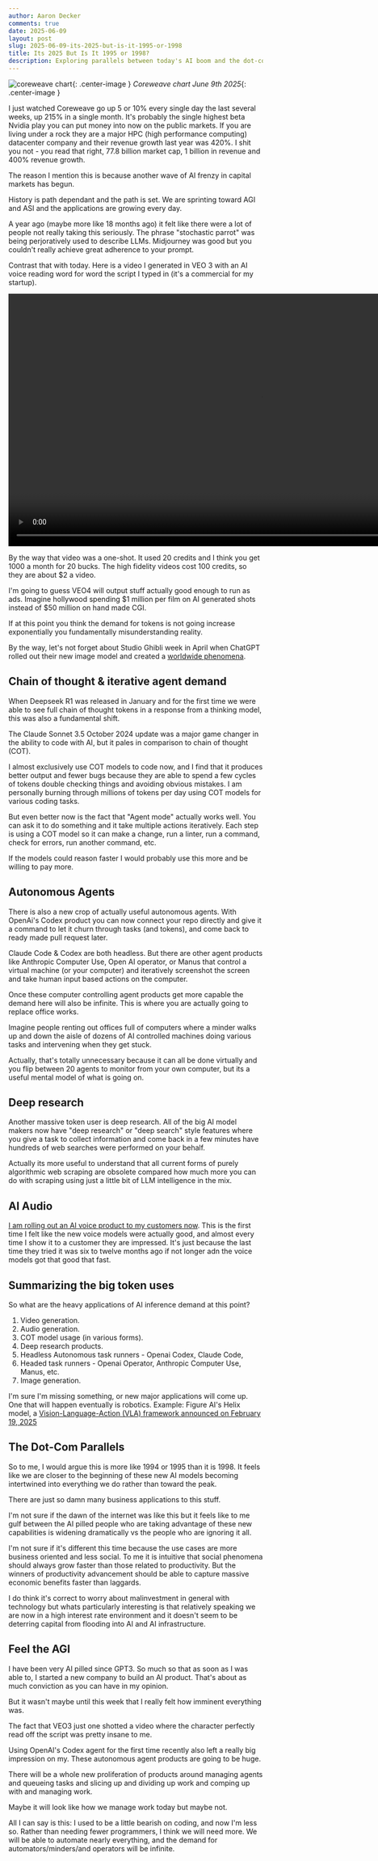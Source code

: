 ```yaml
---
author: Aaron Decker
comments: true
date: 2025-06-09
layout: post
slug: 2025-06-09-its-2025-but-is-it-1995-or-1998
title: Its 2025 But Is It 1995 or 1998?
description: Exploring parallels between today's AI boom and the dot-com era - are we in the early excitement phase or approaching a bubble burst?
---
```


![coreweave chart](/images/blog/charts/coreweave-june-9-2025.png){: .center-image }
_Coreweave chart June 9th 2025_{: .center-image }

I just watched Coreweave go up 5 or 10% every single day the last several weeks, up 215% in a single month. It's probably the single highest beta Nvidia play you can put money into now on the public markets. If you are living under a rock they are a major HPC (high performance computing) datacenter company and their revenue growth last year was 420%. I shit you not - you read that right, 77.8 billion market cap, 1 billion in revenue and 400% revenue growth.

The reason I mention this is because another wave of AI frenzy in capital markets has begun.

History is path dependant and the path is set. We are sprinting toward AGI and ASI and the applications are growing every day.

A year ago (maybe more like 18 months ago) it felt like there were a lot of people not really taking this seriously. The phrase "stochastic parrot" was being perjoratively used to describe LLMs. Midjourney was good but you couldn't really achieve great adherence to your prompt.

Contrast that with today. Here is a video I generated in VEO 3 with an AI voice reading word for word the script I typed in (it's a commercial for my startup).

<div class="video-container-center">
    <video height="500" controls>
    <source src='/images/blog/videos/leadtruffle_veo3_jun9_2025.mp4' type="video/mp4">
    Your browser does not support the video tag.
    </video>
</div>

By the way that video was a one-shot. It used 20 credits and I think you get 1000 a month for 20 bucks. The high fidelity videos cost 100 credits, so they are about $2 a video.

I'm going to guess VEO4 will output stuff actually good enough to run as ads. Imagine hollywood spending $1 million per film on AI generated shots instead of $50 million on hand made CGI.

If at this point you think the demand for tokens is not going increase exponentially you fundamentally misunderstanding reality.

By the way, let's not forget about Studio Ghibli week in April when ChatGPT rolled out their new image model and created a [worldwide phenomena](https://www.reuters.com/technology/artificial-intelligence/ghibli-effect-chatgpt-usage-hits-record-after-rollout-viral-feature-2025-04-01/).

## Chain of thought & iterative agent demand

When Deepseek R1 was released in January and for the first time we were able to see full chain of thought tokens in a response from a thinking model, this was also a fundamental shift.

The Claude Sonnet 3.5 October 2024 update was a major game changer in the ability to code with AI, but it pales in comparison to chain of thought (COT).

I almost exclusively use COT models to code now, and I find that it produces better output and fewer bugs because they are able to spend a few cycles of tokens double checking things and avoiding obvious mistakes. I am personally burning through millions of tokens per day using COT models for various coding tasks.

But even better now is the fact that "Agent mode" actually works well. You can ask it to do something and it take multiple actions iteratively. Each step is using a COT model so it can make a change, run a linter, run a command, check for errors, run another command, etc.

If the models could reason faster I would probably use this more and be willing to pay more.

## Autonomous Agents

There is also a new crop of actually useful autonomous agents. With OpenAi's Codex product you can now connect your repo directly and give it a command to let it churn through tasks (and tokens), and come back to ready made pull request later.

Claude Code & Codex are both headless. But there are other agent products like Anthropic Computer Use, Open AI operator, or Manus that control a virtual machine (or your computer) and iteratively screenshot the screen and take human input based actions on the computer.

Once these computer controlling agent products get more capable the demand here will also be infinite. This is where you are actually going to replace office works.

Imagine people renting out offices full of computers where a minder walks up and down the aisle of dozens of AI controlled machines doing various tasks and intervening when they get stuck.

Actually, that's totally unnecessary because it can all be done virtually and you flip between 20 agents to monitor from your own computer, but its a useful mental model of what is going on.

## Deep research

Another massive token user is deep research. All of the big AI model makers now have "deep research" or "deep search" style features where you give a task to collect information and come back in a few minutes have hundreds of web searches were performed on your behalf.

Actually its more useful to understand that all current forms of purely algorithmic web scraping are obsolete compared how much more you can do with scraping using just a little bit of LLM intelligence in the mix.

## AI Audio

[I am rolling out an AI voice product to my customers now](https://www.leadtruffle.co). This is the first time I felt like the new voice models were actually good, and almost every time I show it to a customer they are impressed. It's just because the last time they tried it was six to twelve months ago if not longer adn the voice models got that good that fast.

## Summarizing the big token uses

So what are the heavy applications of AI inference demand at this point?

1. Video generation.
2. Audio generation.
3. COT model usage (in various forms).
4. Deep research products.
5. Headless Autonomous task runners - Openai Codex, Claude Code,
6. Headed task runners - Openai Operator, Anthropic Computer Use, Manus, etc.
7. Image generation.

I'm sure I'm missing something, or new major applications will come up. One that will happen eventually is robotics. Example: Figure AI's Helix model, a [Vision-Language-Action (VLA) framework announced on February 19, 2025](https://techcrunch.com/2025/02/20/figures-humanoid-robot-takes-voice-orders-to-help-around-the-house/)

## The Dot-Com Parallels

So to me, I would argue this is more like 1994 or 1995 than it is 1998. It feels like we are closer to the beginning of these new AI models becoming intertwined into everything we do rather than toward the peak.

There are just so damn many business applications to this stuff.

I'm not sure if the dawn of the internet was like this but it feels like to me gulf between the AI pilled people who are taking advantage of these new capabilities is widening dramatically vs the people who are ignoring it all.

I'm not sure if it's different this time because the use cases are more business oriented and less social. To me it is intuitive that social phenomena should always grow faster than those related to productivity. But the winners of productivity advancement should be able to capture massive economic benefits faster than laggards.

I do think it's correct to worry about malinvestment in general with technology but whats particularly interesting is that relatively speaking we are now in a high interest rate environment and it doesn't seem to be deterring capital from flooding into AI and AI infrastructure.

## Feel the AGI

I have been very AI pilled since GPT3. So much so that as soon as I was able to, I started a new company to build an AI product. That's about as much conviction as you can have in my opinion.

But it wasn't maybe until this week that I really felt how imminent everything was.

The fact that VEO3 just one shotted a video where the character perfectly read off the script was pretty insane to me.

Using OpenAI's Codex agent for the first time recently also left a really big impression on my. These autonomous agent products are going to be huge.

There will be a whole new proliferation of products around managing agents and queueing tasks and slicing up and dividing up work and comping up with and managing work.

Maybe it will look like how we manage work today but maybe not.

All I can say is this: I used to be a little bearish on coding, and now I'm less so. Rather than needing fewer programmers, I think we will need more. We will be able to automate nearly everything, and the demand for automators/minders/and operators will be infinite.
